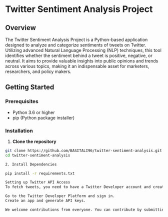 # Twitter Sentiment Analysis Project

## Overview
The Twitter Sentiment Analysis Project is a Python-based application designed to analyze and categorize sentiments of tweets on Twitter. Utilizing advanced Natural Language Processing (NLP) techniques, this tool identifies whether the sentiment behind a tweet is positive, negative, or neutral. It aims to provide valuable insights into public opinions and trends across various topics, making it an indispensable asset for marketers, researchers, and policy makers.

## Getting Started

### Prerequisites
- Python 3.6 or higher
- pip (Python package installer)

### Installation

1. **Clone the repository**
```bash
git clone https://github.com/BASITALI96/twitter-sentiment-analysis.git
cd twitter-sentiment-analysis

2. Install Dependencies

pip install -r requirements.txt

Setting up Twitter API Access
To fetch tweets, you need to have a Twitter Developer account and create an application to obtain your API keys:

Go to the Twitter Developer Platform and sign in.
Create an app and generate API keys.

We welcome contributions from everyone. You can contribute by submitting bugs, suggesting enhancements, or by helping with code contributions.


